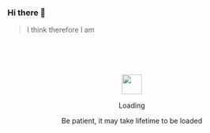 ### Hi there 👋

> I think therefore I am

<div align="center">
	<br>
	<br>
	<br>
	<br>
	<img src="https://enterprise.github.com/assets/spinners/octocat-spinner-128-26a44333917854c6794d55eac947b1277fced54f1f60c5df5d93431db8753bc5.gif" width="40" height="40">
	<p>Loading</p>
	<p>Be patient, it may take lifetime to be loaded</p>
	<br>
	<br>
	<br>
	<br>
</div>


